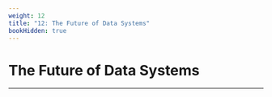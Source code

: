 ```yaml
---
weight: 12
title: "12: The Future of Data Systems"
bookHidden: true
---
```


# The Future of Data Systems
---
